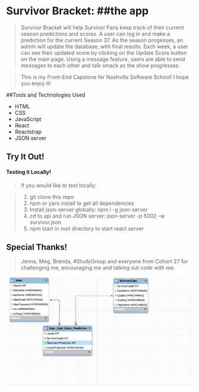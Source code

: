 # Survivor Bracket: ##the app

>Survivor Bracket will help Survivor Fans keep track of their current season predictions and scores.  A user can log in and make a prediction for the current Season 37.  As the season progesses, an admin will update the database, with final results. Each week, a user can see their updated score by clicking on the Update Score button on the main page.  Using a message feature, users are able to send messages to each other and talk smack as the show progresses.  

> This is my Front-End Capstone for Nashville Software School!  I hope you enjoy it!

##Tools and Technologies Used

* HTML
* CSS
* JavaScript
* React
* Reactstrap
* JSON server

## Try It Out! 

#### Testing it Locally!

>If you would like to test locally:

> 1. git clone this repo
> 2. npm or yarn install to get all dependencies
> 3. Install json-server globally: npm i -g json-server
> 4. cd to api and run JSON server: json-server -p 5002 -w survivor.json
> 5. npm start in root directory to start react server

## Special Thanks!

>Jenna, Meg, Brenda, #StudyGroup and everyone from Cohort 27 for challenging me, encouraging me and talking out code with me.

![ERD](https://github.com/HelenChalmers/Survivor_Bracket_Capstone/blob/fancyButtons/src/img/SurvivorErd.png)


  



